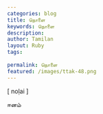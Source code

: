 ```yaml
---
categories: blog
title: நொளை
keywords: நொளை
description: 
author: Tamilan
layout: Ruby
tags: 
 
permalink: நொளை
featured: /images/ttak-48.png
---
```

  
[ noḷai ]  
  
ஈனம்